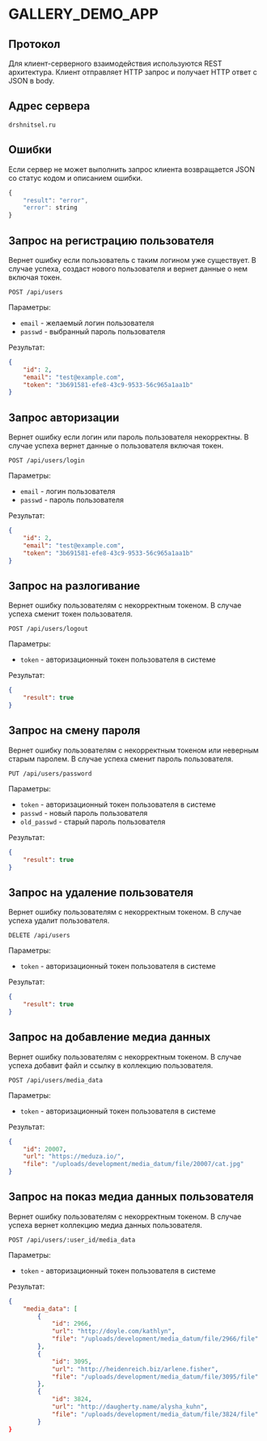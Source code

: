 # GALLERY_DEMO_APP

## Протокол

Для клиент-серверного взаимодействия используются REST архитектура. Клиент отправляет HTTP запрос и получает HTTP ответ с JSON в body.

## Адрес сервера

```
drshnitsel.ru
```

## Ошибки

Если сервер не может выполнить запрос клиента возвращается JSON со статус кодом и описанием ошибки.

```javascript
{
    "result": "error",
    "error": string
}
```

## Запрос на регистрацию пользователя

Вернет ошибку если пользователь с таким логином уже существует. В случае успеха, создаст нового пользователя и вернет данные о нем включая токен.

```
POST /api/users
```

Параметры:

- `email` - желаемый логин пользователя
- `passwd` - выбранный пароль пользователя

Результат:

```json
{
    "id": 2,
    "email": "test@example.com",
    "token": "3b691581-efe8-43c9-9533-56c965a1aa1b"
}
```

## Запрос авторизации

Вернет ошибку если логин или пароль пользователя некорректны. В случае успеха вернет данные о пользователя включая токен.

```
POST /api/users/login
```

Параметры:

- `email` - логин пользователя
- `passwd` - пароль пользователя

Результат:

```json
{
    "id": 2,
    "email": "test@example.com",
    "token": "3b691581-efe8-43c9-9533-56c965a1aa1b"
}
```

## Запрос на разлогивание

Вернет ошибку пользователям с некорректным токеном. В случае успеха сменит токен пользователя.

```
POST /api/users/logout
```

Параметры:

- `token` - авторизационный токен пользователя в системе

Результат:

```json
{
    "result": true
}
```

## Запрос на смену пароля

Вернет ошибку пользователям с некорректным токеном или неверным старым паролем. В случае успеха сменит пароль пользователя.

```
PUT /api/users/password
```

Параметры:

- `token` - авторизационный токен пользователя в системе
- `passwd` - новый пароль пользователя
- `old_passwd` - старый пароль пользователя

Результат:

```json
{
    "result": true
}
```

## Запрос на удаление пользователя

Вернет ошибку пользователям с некорректным токеном. В случае успеха удалит пользователя.

```
DELETE /api/users
```

Параметры:

- `token` - авторизационный токен пользователя в системе

Результат:

```json
{
    "result": true
}
```

## Запрос на добавление медиа данных

Вернет ошибку пользователям с некорректным токеном. В случае успеха добавит файл и ссылку в коллекцию пользователя.

```
POST /api/users/media_data
```

Параметры:

- `token` - авторизационный токен пользователя в системе

Результат:

```json
{
    "id": 20007,
    "url": "https://meduza.io/",
    "file": "/uploads/development/media_datum/file/20007/cat.jpg"
}
```

## Запрос на показ медиа данных пользователя

Вернет ошибку пользователям с некорректным токеном. В случае успеха вернет коллекцию медиа данных пользователя.

```
POST /api/users/:user_id/media_data
```

Параметры:

- `token` - авторизационный токен пользователя в системе

Результат:

```json
{
    "media_data": [
        {
            "id": 2966,
            "url": "http://doyle.com/kathlyn",
            "file": "/uploads/development/media_datum/file/2966/file"
        },
        {
            "id": 3095,
            "url": "http://heidenreich.biz/arlene.fisher",
            "file": "/uploads/development/media_datum/file/3095/file"
        },
        {
            "id": 3824,
            "url": "http://daugherty.name/alysha_kuhn",
            "file": "/uploads/development/media_datum/file/3824/file"
        }
}
```
